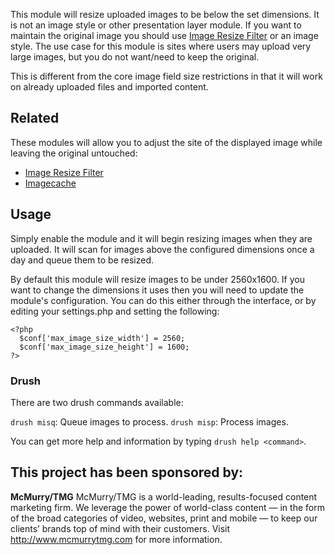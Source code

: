This module will resize uploaded images to be below the set dimensions. It is
not an image style or other presentation layer module. If you want to maintain
the original image you should use
[Image Resize Filter](https://www.drupal.org/project/image_resize_filter) or an
image style. The use case for this module is sites where users may upload very
large images, but you do not want/need to keep the original.

This is different from the core image field size restrictions in that it will
work on already uploaded files and imported content.

## Related

These modules will allow you to adjust the site of the displayed image while
leaving the original untouched:

 * [Image Resize Filter](https://www.drupal.org/project/image_resize_filter)
 * [Imagecache](https://www.drupal.org/project/imagecache)

## Usage

Simply enable the module and it will begin resizing images when they are
uploaded. It will scan for images above the configured dimensions once a day and
queue them to be resized.

By default this module will resize images to be under 2560x1600. If you want to
change the dimensions it uses then you will need to update the module's
configuration. You can do this either through the interface, or by editing your
settings.php and setting the following:

```
<?php
  $conf['max_image_size_width'] = 2560;
  $conf['max_image_size_height'] = 1600;
?>
```

### Drush

There are two drush commands available:

`drush misq`: Queue images to process.
`drush misp`: Process images.

You can get more help and information by typing `drush help <command>`.

## This project has been sponsored by:

**McMurry/TMG**
  McMurry/TMG is a world-leading, results-focused content marketing firm. We
  leverage the power of world-class content — in the form of the broad
  categories of video, websites, print and mobile — to keep our clients’ brands
  top of mind with their customers.  Visit http://www.mcmurrytmg.com for more
  information.
